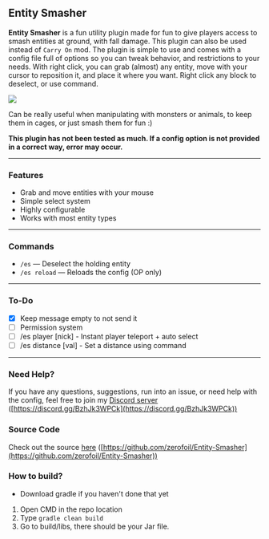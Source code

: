 ## Entity Smasher

**Entity Smasher** is a fun utility plugin made for fun to give players access to smash entities at ground, with fall damage. This plugin can also be used instead of `Carry On` mod. 
The plugin is simple to use and comes with a config file full of options so you can tweak behavior, and restrictions to your needs.
With right click, you can grab (almost) any entity, move with your cursor to reposition it, and place it where you want. Right click any block to deselect, or use command.

![](https://github.com/zerofoil/Entity-Smasher/blob/main/show.gif?raw=true)

Can be really useful when manipulating with monsters or animals, to keep them in cages, or just smash them for fun :)

**This plugin has not been tested as much. If a config option is not provided in a correct way, error may occur.**

---

### Features
- Grab and move entities with your mouse
- Simple select system
- Highly configurable
- Works with most entity types

---

### Commands
- `/es` — Deselect the holding entity
- `/es reload` — Reloads the config (OP only)

---

### To-Do

- [x] Keep message empty to not send it
- [ ] Permission system
- [ ] /es player [nick] - Instant player teleport + auto select
- [ ] /es distance [val] - Set a distance using command

---

### Need Help?
If you have any questions, suggestions, run into an issue, or need help with the config, feel free to join my [Discord server](https://discord.gg/BzhJk3WPCk) ([https://discord.gg/BzhJk3WPCk](https://discord.gg/BzhJk3WPCk))

### Source Code
Check out the source [here](https://github.com/zerofoil/Entity-Smasher) ([https://github.com/zerofoil/Entity-Smasher](https://github.com/zerofoil/Entity-Smasher))

### How to build?
- Download gradle if you haven't done that yet
1. Open CMD in the repo location
2. Type `gradle clean build`
3. Go to build/libs, there should be your Jar file.